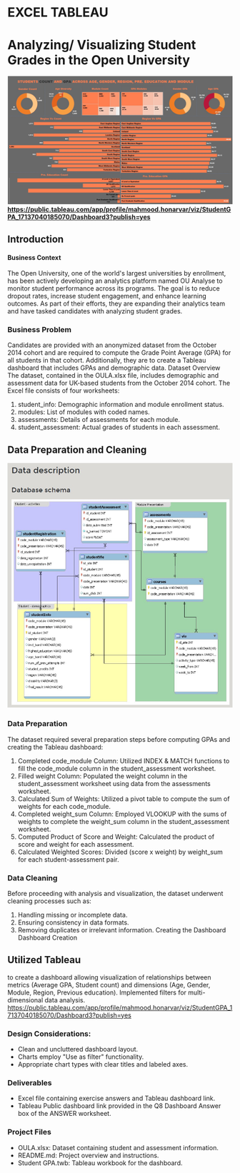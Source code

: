# EXCEL TABLEAU
# Analyzing/ Visualizing Student Grades in the Open University
![Schema](image/Tableau_View.jpg)
**https://public.tableau.com/app/profile/mahmood.honarvar/viz/StudentGPA_17137040185070/Dashboard3?publish=yes**
## Introduction
#### Business Context
The Open University, one of the world's largest universities by enrollment, has been actively developing an analytics platform named OU Analyse to monitor student performance across its programs. The goal is to reduce dropout rates, increase student engagement, and enhance learning outcomes. As part of their efforts, they are expanding their analytics team and have tasked candidates with analyzing student grades.
### Business Problem
Candidates are provided with an anonymized dataset from the October 2014 cohort and are required to compute the Grade Point Average (GPA) for all students in that cohort. Additionally, they are to create a Tableau dashboard that includes GPAs and demographic data.
Dataset Overview
The dataset, contained in the OULA.xlsx file, includes demographic and assessment data for UK-based students from the October 2014 cohort. The Excel file consists of four worksheets:
1. student_info: Demographic information and module enrollment status.
2. modules: List of modules with coded names.
3. assessments: Details of assessments for each module.
4. student_assessment: Actual grades of students in each assessment.
## Data Preparation and Cleaning
![Schema](image/Data_Description.jpg)
### Data Preparation
The dataset required several preparation steps before computing GPAs and creating the Tableau dashboard:
1. Completed code_module Column: Utilized INDEX & MATCH functions to fill the code_module column in the student_assessment worksheet.
2. Filled weight Column: Populated the weight column in the student_assessment worksheet using data from the assessments worksheet.
3. Calculated Sum of Weights: Utilized a pivot table to compute the sum of weights for each code_module.
4. Completed weight_sum Column: Employed VLOOKUP with the sums of weights to complete the weight_sum column in the student_assessment worksheet.
5. Computed Product of Score and Weight: Calculated the product of score and weight for each assessment.
6. Calculated Weighted Scores: Divided (score x weight) by weight_sum for each student-assessment pair.
### Data Cleaning
Before proceeding with analysis and visualization, the dataset underwent cleaning processes such as:
1. Handling missing or incomplete data.
2. Ensuring consistency in data formats.
3. Removing duplicates or irrelevant information.
Creating the Dashboard
Dashboard Creation
## Utilized Tableau 
to create a dashboard allowing visualization of relationships between metrics (Average GPA, Student count) and dimensions (Age, Gender, Module, Region, Previous education). Implemented filters for multi-dimensional data analysis.
https://public.tableau.com/app/profile/mahmood.honarvar/viz/StudentGPA_17137040185070/Dashboard3?publish=yes
### Design Considerations:
* Clean and uncluttered dashboard layout.
* Charts employ "Use as filter" functionality.
* Appropriate chart types with clear titles and labeled axes.
### Deliverables
* Excel file containing exercise answers and Tableau dashboard link.
* Tableau Public dashboard link provided in the Q8 Dashboard Answer box of the ANSWER worksheet.
### Project Files
* OULA.xlsx: Dataset containing student and assessment information.
* README.md: Project overview and instructions.
* Student GPA.twb: Tableau workbook for the dashboard.



